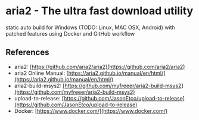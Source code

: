 # aria2 - The ultra fast download utility
static auto build for Windows (TODO: Linux, MAC OSX, Android) with patched features using Docker and GitHub workflow

##  References
* aria2: [https://github.com/aria2/aria2](https://github.com/aria2/aria2)
* aria2 Online Manual: [https://aria2.github.io/manual/en/html/](https://aria2.github.io/manual/en/html/)
* aria2-build-msys2: [https://github.com/myfreeer/aria2-build-msys2](https://github.com/myfreeer/aria2-build-msys2)
* upload-to-release: [https://github.com/JasonEtco/upload-to-release](https://github.com/JasonEtco/upload-to-release)
* Docker: [https://www.docker.com/](https://www.docker.com/)

